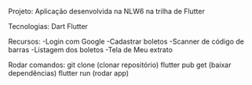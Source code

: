 Projeto:
Aplicação desenvolvida na NLW6 na trilha de Flutter

Tecnologias:
Dart
Flutter

Recursos:
-Login com Google
-Cadastrar boletos
-Scanner de código de barras
-Listagem dos boletos
-Tela de Meu extrato

Rodar comandos:
git clone (clonar repositório)
flutter pub get (baixar dependências)
flutter run (rodar app)
